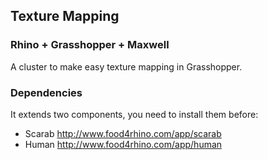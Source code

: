 ## Texture Mapping 
### Rhino + Grasshopper + Maxwell

A cluster to make easy texture mapping in Grasshopper.

### Dependencies
It extends two components, you need to install them before:
- Scarab http://www.food4rhino.com/app/scarab
- Human http://www.food4rhino.com/app/human
